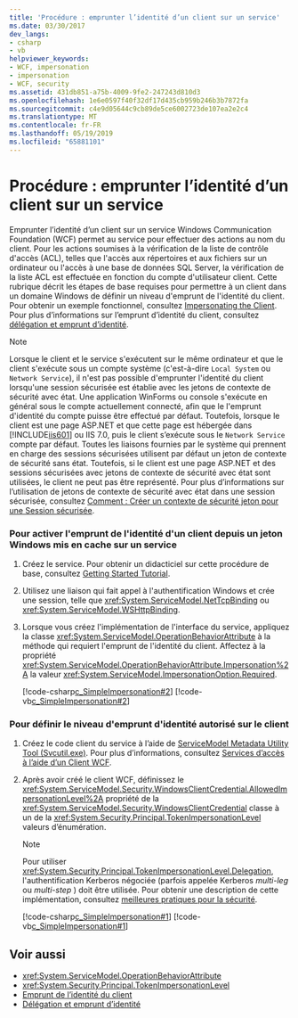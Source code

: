 ```yaml
---
title: 'Procédure : emprunter l’identité d’un client sur un service'
ms.date: 03/30/2017
dev_langs:
- csharp
- vb
helpviewer_keywords:
- WCF, impersonation
- impersonation
- WCF, security
ms.assetid: 431db851-a75b-4009-9fe2-247243d810d3
ms.openlocfilehash: 1e6e0597f40f32df17d435cb959b246b3b7872fa
ms.sourcegitcommit: c4e9d05644c9cb89de5ce6002723de107ea2e2c4
ms.translationtype: MT
ms.contentlocale: fr-FR
ms.lasthandoff: 05/19/2019
ms.locfileid: "65881101"
---
```

# <a name="how-to-impersonate-a-client-on-a-service"></a>Procédure : emprunter l’identité d’un client sur un service
Emprunter l’identité d’un client sur un service Windows Communication Foundation (WCF) permet au service pour effectuer des actions au nom du client. Pour les actions soumises à la vérification de la liste de contrôle d'accès (ACL), telles que l'accès aux répertoires et aux fichiers sur un ordinateur ou l'accès à une base de données SQL Server, la vérification de la liste ACL est effectuée en fonction du compte d'utilisateur client. Cette rubrique décrit les étapes de base requises pour permettre à un client dans un domaine Windows de définir un niveau d'emprunt de l'identité du client. Pour obtenir un exemple fonctionnel, consultez [Impersonating the Client](../../../docs/framework/wcf/samples/impersonating-the-client.md). Pour plus d’informations sur l’emprunt d’identité du client, consultez [délégation et emprunt d’identité](../../../docs/framework/wcf/feature-details/delegation-and-impersonation-with-wcf.md).  
  
> [!NOTE]
>  Lorsque le client et le service s'exécutent sur le même ordinateur et que le client s'exécute sous un compte système (c'est-à-dire `Local System` ou `Network Service`), il n'est pas possible d'emprunter l'identité du client lorsqu'une session sécurisée est établie avec les jetons de contexte de sécurité avec état. Une application WinForms ou console s'exécute en général sous le compte actuellement connecté, afin que le l'emprunt d'identité du compte puisse être effectué par défaut. Toutefois, lorsque le client est une page ASP.NET et que cette page est hébergée dans [!INCLUDE[iis601](../../../includes/iis601-md.md)] ou IIS 7.0, puis le client s’exécute sous le `Network Service` compte par défaut. Toutes les liaisons fournies par le système qui prennent en charge des sessions sécurisées utilisent par défaut un jeton de contexte de sécurité sans état. Toutefois, si le client est une page ASP.NET et des sessions sécurisées avec jetons de contexte de sécurité avec état sont utilisées, le client ne peut pas être représenté. Pour plus d’informations sur l’utilisation de jetons de contexte de sécurité avec état dans une session sécurisée, consultez [Comment : Créer un contexte de sécurité jeton pour une Session sécurisée](../../../docs/framework/wcf/feature-details/how-to-create-a-security-context-token-for-a-secure-session.md).  
  
### <a name="to-enable-impersonation-of-a-client-from-a-cached-windows-token-on-a-service"></a>Pour activer l'emprunt de l'identité d'un client depuis un jeton Windows mis en cache sur un service  
  
1. Créez le service. Pour obtenir un didacticiel sur cette procédure de base, consultez [Getting Started Tutorial](../../../docs/framework/wcf/getting-started-tutorial.md).  
  
2. Utilisez une liaison qui fait appel à l'authentification Windows et crée une session, telle que <xref:System.ServiceModel.NetTcpBinding> ou <xref:System.ServiceModel.WSHttpBinding>.  
  
3. Lorsque vous créez l'implémentation de l'interface du service, appliquez la classe <xref:System.ServiceModel.OperationBehaviorAttribute> à la méthode qui requiert l'emprunt de l'identité du client. Affectez à la propriété <xref:System.ServiceModel.OperationBehaviorAttribute.Impersonation%2A> la valeur <xref:System.ServiceModel.ImpersonationOption.Required>.  
  
     [!code-csharp[c_SimpleImpersonation#2](../../../samples/snippets/csharp/VS_Snippets_CFX/c_simpleimpersonation/cs/source.cs#2)]
     [!code-vb[c_SimpleImpersonation#2](../../../samples/snippets/visualbasic/VS_Snippets_CFX/c_simpleimpersonation/vb/source.vb#2)]  
  
### <a name="to-set-the-allowed-impersonation-level-on-the-client"></a>Pour définir le niveau d'emprunt d'identité autorisé sur le client  
  
1. Créez le code client du service à l’aide de [ServiceModel Metadata Utility Tool (Svcutil.exe)](../../../docs/framework/wcf/servicemodel-metadata-utility-tool-svcutil-exe.md). Pour plus d’informations, consultez [Services d’accès à l’aide d’un Client WCF](../../../docs/framework/wcf/accessing-services-using-a-wcf-client.md).  
  
2. Après avoir créé le client WCF, définissez le <xref:System.ServiceModel.Security.WindowsClientCredential.AllowedImpersonationLevel%2A> propriété de la <xref:System.ServiceModel.Security.WindowsClientCredential> classe à un de la <xref:System.Security.Principal.TokenImpersonationLevel> valeurs d’énumération.  
  
    > [!NOTE]
    >  Pour utiliser <xref:System.Security.Principal.TokenImpersonationLevel.Delegation>, l'authentification Kerberos négociée (parfois appelée Kerberos *multi-leg* ou *multi-step* ) doit être utilisée. Pour obtenir une description de cette implémentation, consultez [meilleures pratiques pour la sécurité](../../../docs/framework/wcf/feature-details/best-practices-for-security-in-wcf.md).  
  
     [!code-csharp[c_SimpleImpersonation#1](../../../samples/snippets/csharp/VS_Snippets_CFX/c_simpleimpersonation/cs/source.cs#1)]
     [!code-vb[c_SimpleImpersonation#1](../../../samples/snippets/visualbasic/VS_Snippets_CFX/c_simpleimpersonation/vb/source.vb#1)]  
  
## <a name="see-also"></a>Voir aussi

- <xref:System.ServiceModel.OperationBehaviorAttribute>
- <xref:System.Security.Principal.TokenImpersonationLevel>
- [Emprunt de l’identité du client](../../../docs/framework/wcf/samples/impersonating-the-client.md)
- [Délégation et emprunt d’identité](../../../docs/framework/wcf/feature-details/delegation-and-impersonation-with-wcf.md)
